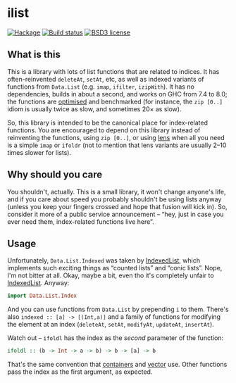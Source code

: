 # ilist

[![Hackage](https://img.shields.io/hackage/v/ilist.svg)](https://hackage.haskell.org/package/ilist)
[![Build status](https://secure.travis-ci.org/aelve/ilist.svg)](https://travis-ci.org/aelve/ilist)
[![BSD3 license](https://img.shields.io/badge/license-BSD3-blue.svg)](https://github.com/aelve/ilist/blob/master/LICENSE)

## What is this

This is a library with lots of list functions that are related to indices. It has often-reinvented `deleteAt`, `setAt`, etc, as well as indexed variants of functions from `Data.List` (e.g. `imap`, `ifilter`, `izipWith`). It has no dependencies, builds in about a second, and works on GHC from 7.4 to 8.0; the functions are [optimised](https://github.com/aelve/ilist/blob/master/lib/Data/List/Index.hs) and benchmarked (for instance, the `zip [0..]` idiom is usually twice as slow, and sometimes 20× as slow).

So, this library is intended to be the canonical place for index-related functions. You are encouraged to depend on this library instead of reinventing the functions, using `zip [0..]`, or using [lens](hackage.haskell.org/package/lens) when all you need is a simple `imap` or `ifoldr` (not to mention that lens variants are usually 2–10 times slower for lists).

## Why should you care

You shouldn't, actually. This is a small library, it won't change anyone's life, and if you care about speed you probably shouldn't be using lists anyway (unless you keep your fingers crossed and hope that fusion will kick in). So, consider it more of a public service announcement – “hey, just in case you ever need them, index-related functions live here”.

## Usage

Unfortunately, `Data.List.Indexed` was taken by [IndexedList](http://hackage.haskell.org/package/IndexedList), which implements such exciting things as “counted lists” and “conic lists”. Nope, I'm not bitter at all. Okay, maybe a bit, even tho it's completely unfair to [IndexedList](http://hackage.haskell.org/package/IndexedList). Anyway:

~~~ haskell
import Data.List.Index
~~~

And you can use functions from `Data.List` by prepending `i` to them. There's also `indexed :: [a] -> [(Int,a)]` and a family of functions for modifying the element at an index (`deleteAt`, `setAt`, `modifyAt`, `updateAt`, `insertAt`).

Watch out – `ifoldl` has the index as the *second* parameter of the function:

~~~ haskell
ifoldl :: (b -> Int -> a -> b) -> b -> [a] -> b
~~~

That's the same convention that [containers](http://hackage.haskell.org/package/containers) and [vector](http://hackage.haskell.org/package/vector) use. Other functions pass the index as the first argument, as expected.
